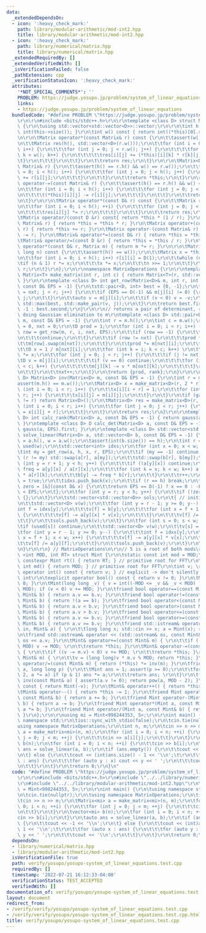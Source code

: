 ```yaml
---
data:
  _extendedDependsOn:
  - icon: ':heavy_check_mark:'
    path: library/modular-arithmetic/mod-int2.hpp
    title: library/modular-arithmetic/mod-int2.hpp
  - icon: ':heavy_check_mark:'
    path: library/numerical/matrix.hpp
    title: library/numerical/matrix.hpp
  _extendedRequiredBy: []
  _extendedVerifiedWith: []
  _isVerificationFailed: false
  _pathExtension: cpp
  _verificationStatusIcon: ':heavy_check_mark:'
  attributes:
    '*NOT_SPECIAL_COMMENTS*': ''
    PROBLEM: https://judge.yosupo.jp/problem/system_of_linear_equations
    links:
    - https://judge.yosupo.jp/problem/system_of_linear_equations
  bundledCode: "#define PROBLEM \"https://judge.yosupo.jp/problem/system_of_linear_equations\"\
    \r\n\r\n#include <bits/stdc++.h>\r\n\r\ntemplate <class D> struct Matrix : std::vector<std::vector<D>>\
    \ {\r\n\tusing std::vector<std::vector<D>>::vector;\r\n\r\n\tint h() const { return\
    \ int(this->size()); }\r\n\tint w() const { return int((*this)[0].size()); }\r\
    \n\r\n\tMatrix operator*(const Matrix& r) const {\r\n\t\tassert(w() == r.h());\r\
    \n\t\tMatrix res(h(), std::vector<D>(r.w()));\r\n\t\tfor (int i = 0; i < h();\
    \ i++) {\r\n\t\t\tfor (int j = 0; j < r.w(); j++) {\r\n\t\t\t\tfor (int k = 0;\
    \ k < w(); k++) {\r\n\t\t\t\t\tres[i][j] += (*this)[i][k] * r[k][j];\r\n\t\t\t\
    \t}\r\n\t\t\t}\r\n\t\t}\r\n\t\treturn res;\r\n\t}\r\n\r\n\tMatrix<D>& operator+=(const\
    \ Matrix& r) {\r\n\t\tassert(h() == r.h() && w() == r.w());\r\n\t\tfor (int i\
    \ = 0; i < h(); i++) {\r\n\t\t\tfor (int j = 0; j < h(); j++) {\r\n\t\t\t\t(*this)[i][j]\
    \ += r[i][j];\r\n\t\t\t}\r\n\t\t}\r\n\t\treturn *this;\r\n\t}\r\n\r\n\tMatrix&\
    \ operator-=(const Matrix& r) {\r\n\t\tassert(h() == r.h() && w() == r.w());\r\
    \n\t\tfor (int i = 0; i < h(); i++) {\r\n\t\t\tfor (int j = 0; j < h(); j++) {\r\
    \n\t\t\t\t(*this)[i][j] -= r[i][j];\r\n\t\t\t}\r\n\t\t}\r\n\t\treturn *this;\r\
    \n\t}\r\n\r\n\tMatrix operator*(const D& r) const {\r\n\t\tMatrix res = (*this);\r\
    \n\t\tfor (int i = 0; i < h(); ++i) {\r\n\t\t\tfor (int j = 0; j < w(); ++j) {\r\
    \n\t\t\t\tres[i][j] *= r;\r\n\t\t\t}\r\n\t\t}\r\n\t\treturn res;\r\n\t}\r\n\r\n\
    \tMatrix operator/(const D &r) const{ return *this * (1 / r); }\r\n\tMatrix& operator*=(const\
    \ Matrix& r) { return *this = *this * r; }\r\n\tMatrix operator+(const Matrix&\
    \ r) { return *this += r; }\r\n\tMatrix operator-(const Matrix& r) { return *this\
    \ -= r; }\r\n\tMatrix& operator*=(const D& r) { return *this = *this * r; }\r\n\
    \tMatrix& operator/=(const D &r) { return *this = *this / r; }\r\n\tfriend Matrix\
    \ operator*(const D& r, Matrix m) { return m *= r; }\r\n\r\n\tMatrix pow(long\
    \ long n) const {\r\n\t\tassert(h() == w());\r\n\t\tMatrix x = *this, r(h(), std::vector<D>(w()));\r\
    \n\t\tfor (int i = 0; i < h(); i++) r[i][i] = D(1);\r\n\t\twhile (n) {\r\n\t\t\
    \tif (n & 1) r *= x;\r\n\t\t\tx *= x;\r\n\t\t\tn >>= 1;\r\n\t\t}\r\n\t\treturn\
    \ r;\r\n\t}\r\n};\r\n\r\nnamespace MatrixOperations {\r\n\r\ntemplate <class T>\
    \ Matrix<T> make_matrix(int r, int c) { return Matrix<T>(r, std::vector<T>(c));\
    \ }\r\n\r\ntemplate <class D> int get_row(Matrix<D>& m, int r, int i, int nxt,\
    \ const D& EPS = -1) {\r\n\tstd::pair<D, int> best = {0, -1};\r\n\tfor (int j\
    \ = nxt; j < r; j++) {\r\n\t\tif (EPS == D(-1) && m[j][i] != 0) {\r\n\t\t\treturn\
    \ j;\r\n\t\t}\r\n\t\tauto v = m[j][i];\r\n\t\tif (v < 0) v = -v;\r\n\t\tbest =\
    \ std::max(best, std::make_pair(v, j));\r\n\t}\r\n\treturn best.first < EPS ?\
    \ -1 : best.second;\r\n}\r\n\r\n// returns a pair of determinant, rank, while\
    \ doing Gaussian elimination to m\r\ntemplate <class D> std::pair<D, int> gauss(Matrix<D>&\
    \ m, const D& EPS = -1) {\r\n\tint r = m.h();\r\n\tint c = m.w();\r\n\tint rank\
    \ = 0, nxt = 0;\r\n\tD prod = 1;\r\n\tfor (int i = 0; i < r; i++) {\r\n\t\tint\
    \ row = get_row(m, r, i, nxt, EPS);\r\n\t\tif (row == -1) {\r\n\t\t\tprod = 0;\r\
    \n\t\t\tcontinue;\r\n\t\t}\r\n\t\tif (row != nxt) {\r\n\t\t\tprod *= -1;\r\n\t\
    \t\tm[row].swap(m[nxt]);\r\n\t\t}\r\n\t\tprod *= m[nxt][i];\r\n\t\trank++;\r\n\
    \t\tD x = 1 / m[nxt][i];\r\n\t\tfor (int k = i; k < c; k++) \r\n\t\t\tm[nxt][k]\
    \ *= x;\r\n\t\tfor (int j = 0; j < r; j++) {\r\n\t\t\tif (j != nxt) {\r\n\t\t\t\
    \tD v = m[j][i];\r\n\t\t\t\tif (v == 0) continue;\r\n\t\t\t\tfor (int k = i; k\
    \ < c; k++) {\r\n\t\t\t\t\tm[j][k] -= v * m[nxt][k];\r\n\t\t\t\t}\r\n\t\t\t}\r\
    \n\t\t}\r\n\t\tnxt++;\r\n\t}\r\n\treturn {prod, rank};\r\n}\r\n\r\ntemplate <class\
    \ D> Matrix<D> inv(Matrix<D> m, const D& EPS = -1) {\r\n\tint r = m.h();\r\n\t\
    assert(m.h() == m.w());\r\n\tMatrix<D> x = make_matrix<D>(r, 2 * r);\r\n\tfor\
    \ (int i = 0; i < r; i++) {\r\n\t\tx[i][i + r] = 1;\r\n\t\tfor (int j = 0; j <\
    \ r; j++) {\r\n\t\t\tx[i][j] = m[i][j];\r\n\t\t}\r\n\t}\r\n\tif (gauss(x, EPS).second\
    \ != r) return Matrix<D>();\r\n\tMatrix<D> res = make_matrix<D>(r, r);\r\n\tfor\
    \ (int i = 0; i < r; i++) {\r\n\t\tfor (int j = 0; j < r; j++) {\r\n\t\t\tres[i][j]\
    \ = x[i][j + r];\r\n\t\t}\r\n\t}\r\n\treturn res;\r\n}\r\n\r\ntemplate <class\
    \ D> int calc_rank(Matrix<D> a, const D& EPS = -1) { return gauss(a, EPS).second;\
    \ }\r\ntemplate <class D> D calc_det(Matrix<D> a, const D& EPS = -1) { return\
    \ gauss(a, EPS).first; }\r\n\r\ntemplate <class D> std::vector<std::vector<D>>\
    \ solve_linear(Matrix<D> a, std::vector<D> b, const D& EPS = -1) {\r\n\tint h\
    \ = a.h(), w = a.w();\r\n\tassert(int(b.size()) == h);\r\n\tint r = 0;\r\n\tstd::vector<bool>\
    \ used(w);\r\n\tstd::vector<int> idxs;\r\n\tfor (int x = 0; x < w; x++) {\r\n\t\
    \tint my = get_row(a, h, x, r, EPS);\r\n\t\tif (my == -1) continue;\r\n\t\tif\
    \ (r != my) std::swap(a[r], a[my]);\r\n\t\tstd::swap(b[r], b[my]);\r\n\t\tfor\
    \ (int y = r + 1; y < h; y++) {\r\n\t\t\tif (!a[y][x]) continue;\r\n\t\t\tauto\
    \ freq = a[y][x] / a[r][x];\r\n\t\t\tfor (int k = x; k < w; k++) a[y][k] -= freq\
    \ * a[r][k];\r\n\t\t\tb[y] -= freq * b[r];\r\n\t\t}\r\n\t\tr++;\r\n\t\tused[x]\
    \ = true;\r\n\t\tidxs.push_back(x);\r\n\t\tif (r == h) break;\r\n\t}\r\n\tauto\
    \ zero = [&](const D& x) {\r\n\t\treturn EPS == D(-1) ? x == 0 : -EPS < x && x\
    \ < EPS;\r\n\t};\r\n\tfor (int y = r; y < h; y++) {\r\n\t\tif (!zero(b[y])) return\
    \ {};\r\n\t}\r\n\tstd::vector<std::vector<D>> sols;\r\n\t{ // initial solution\r\
    \n\t\tstd::vector<D> v(w);\r\n\t\tfor (int y = r - 1; y >= 0; y--) {\r\n\t\t\t\
    int f = idxs[y];\r\n\t\t\tv[f] = b[y];\r\n\t\t\tfor (int x = f + 1; x < w; x++)\
    \ {\r\n\t\t\t\tv[f] -= a[y][x] * v[x];\r\n\t\t\t}\r\n\t\t\tv[f] /= a[y][f];\r\n\
    \t\t}\r\n\t\tsols.push_back(v);\r\n\t}\r\n\tfor (int s = 0; s < w; s++) {\r\n\t\
    \tif (used[s]) continue;\r\n\t\tstd::vector<D> v(w);\r\n\t\tv[s] = D(1);\r\n\t\
    \tfor (int y = r - 1; y >= 0; y--) {\r\n\t\t\tint f = idxs[y];\r\n\t\t\tfor (int\
    \ x = f + 1; x < w; x++) {\r\n\t\t\t\tv[f] -= a[y][x] * v[x];\r\n\t\t\t}\r\n\t\
    \t\tv[f] /= a[y][f];\r\n\t\t}\r\n\t\tsols.push_back(v);\r\n\t}\r\n\treturn sols;\r\
    \n}\r\n\r\n} // MatrixOperations\n\r\n// 5 is a root of both mods\r\ntemplate\
    \ <int MOD, int RT> struct Mint {\r\n\tstatic const int mod = MOD;\r\n\tstatic\
    \ constexpr Mint rt() { return RT; } // primitive root for FFT\r\n\tstatic constexpr\
    \ int md() { return MOD; } // primitive root for FFT\r\n\tint v; \r\n\texplicit\
    \ operator int() const { return v; } // explicit -> don't silently convert to\
    \ int\r\n\texplicit operator bool() const { return v != 0; }\r\n\tMint() { v =\
    \ 0; }\r\n\tMint(long long _v) { v = int((-MOD <= _v && _v < MOD) ? _v : _v %\
    \ MOD); if (v < 0) v += MOD; }\r\n\tfriend bool operator==(const Mint& a, const\
    \ Mint& b) { return a.v == b.v; }\r\n\tfriend bool operator!=(const Mint& a, const\
    \ Mint& b) { return !(a == b); }\r\n\tfriend bool operator<(const Mint& a, const\
    \ Mint& b) { return a.v < b.v; }\r\n\tfriend bool operator>(const Mint& a, const\
    \ Mint& b) { return a.v > b.v; }\r\n\tfriend bool operator<=(const Mint& a, const\
    \ Mint& b) { return a.v <= b.v; }\r\n\tfriend bool operator>=(const Mint& a, const\
    \ Mint& b) { return a.v >= b.v; }\r\n\tfriend std::istream& operator >> (std::istream&\
    \ in, Mint& a) { \r\n\t\tlong long x; std::cin >> x; a = Mint(x); return in; }\r\
    \n\tfriend std::ostream& operator << (std::ostream& os, const Mint& a) { return\
    \ os << a.v; }\r\n\tMint& operator+=(const Mint& m) { \r\n\t\tif ((v += m.v) >=\
    \ MOD) v -= MOD; \r\n\t\treturn *this; }\r\n\tMint& operator-=(const Mint& m)\
    \ { \r\n\t\tif ((v -= m.v) < 0) v += MOD; \r\n\t\treturn *this; }\r\n\tMint& operator*=(const\
    \ Mint& m) { \r\n\t\tv = (long long)v * m.v % MOD; return *this; }\r\n\tMint&\
    \ operator/=(const Mint& m) { return (*this) *= inv(m); }\r\n\tfriend Mint pow(Mint\
    \ a, long long p) {\r\n\t\tMint ans = 1; assert(p >= 0);\r\n\t\tfor (; p; p /=\
    \ 2, a *= a) if (p & 1) ans *= a;\r\n\t\treturn ans; \r\n\t}\r\n\tfriend Mint\
    \ inv(const Mint& a) { assert(a.v != 0); return pow(a, MOD - 2); }\r\n\tMint operator-()\
    \ const { return Mint(-v); }\r\n\tMint& operator++() { return *this += 1; }\r\n\
    \tMint& operator--() { return *this -= 1; }\r\n\tfriend Mint operator+(Mint a,\
    \ const Mint& b) { return a += b; }\r\n\tfriend Mint operator-(Mint a, const Mint&\
    \ b) { return a -= b; }\r\n\tfriend Mint operator*(Mint a, const Mint& b) { return\
    \ a *= b; }\r\n\tfriend Mint operator/(Mint a, const Mint& b) { return a /= b;\
    \ }\r\n};\r\n\r\nusing mi = Mint<998244353, 5>;\r\n\r\nint main() {\r\n\tusing\
    \ namespace std;\r\n\tios::sync_with_stdio(false);\r\n\tcin.tie(nullptr);\r\n\t\
    using namespace MatrixOperations;\r\n\tint n, m;\r\n\tcin >> n >> m;\r\n\tMatrix<mi>\
    \ a = make_matrix<mi>(n, m);\r\n\tfor (int i = 0; i < n; ++i) {\r\n\t\tfor (int\
    \ j = 0; j < m; ++j) {\r\n\t\t\tcin >> a[i][j];\r\n\t\t}\r\n\t}\r\n\tvector<mi>\
    \ b(n);\r\n\tfor (int i = 0; i < n; ++i) {\r\n\t\tcin >> b[i];\r\n\t}\r\n\tauto\
    \ ans = solve_linear(a, b);\r\n\tif (ans.empty()) {\r\n\t\tcout << -1 << '\\n';\r\
    \n\t} else {\r\n\t\tcout << (int)ans.size() - 1 << '\\n';\t\r\n\t\tfor (auto x\
    \ : ans) {\r\n\t\t\tfor (auto y : x) cout << y << ' ';\r\n\t\t\tcout << '\\n';\r\
    \n\t\t}\r\n\t}\r\n\treturn 0;\r\n}\n"
  code: "#define PROBLEM \"https://judge.yosupo.jp/problem/system_of_linear_equations\"\
    \r\n\r\n#include <bits/stdc++.h>\r\n#include \"../../library/numerical/matrix.hpp\"\
    \r\n#include \"../../library/modular-arithmetic/mod-int2.hpp\"\r\n\r\nusing mi\
    \ = Mint<998244353, 5>;\r\n\r\nint main() {\r\n\tusing namespace std;\r\n\tios::sync_with_stdio(false);\r\
    \n\tcin.tie(nullptr);\r\n\tusing namespace MatrixOperations;\r\n\tint n, m;\r\n\
    \tcin >> n >> m;\r\n\tMatrix<mi> a = make_matrix<mi>(n, m);\r\n\tfor (int i =\
    \ 0; i < n; ++i) {\r\n\t\tfor (int j = 0; j < m; ++j) {\r\n\t\t\tcin >> a[i][j];\r\
    \n\t\t}\r\n\t}\r\n\tvector<mi> b(n);\r\n\tfor (int i = 0; i < n; ++i) {\r\n\t\t\
    cin >> b[i];\r\n\t}\r\n\tauto ans = solve_linear(a, b);\r\n\tif (ans.empty())\
    \ {\r\n\t\tcout << -1 << '\\n';\r\n\t} else {\r\n\t\tcout << (int)ans.size() -\
    \ 1 << '\\n';\t\r\n\t\tfor (auto x : ans) {\r\n\t\t\tfor (auto y : x) cout <<\
    \ y << ' ';\r\n\t\t\tcout << '\\n';\r\n\t\t}\r\n\t}\r\n\treturn 0;\r\n}"
  dependsOn:
  - library/numerical/matrix.hpp
  - library/modular-arithmetic/mod-int2.hpp
  isVerificationFile: true
  path: verify/yosupo/yosupo-system_of_linear_equations.test.cpp
  requiredBy: []
  timestamp: '2022-07-21 16:12:33-04:00'
  verificationStatus: TEST_ACCEPTED
  verifiedWith: []
documentation_of: verify/yosupo/yosupo-system_of_linear_equations.test.cpp
layout: document
redirect_from:
- /verify/verify/yosupo/yosupo-system_of_linear_equations.test.cpp
- /verify/verify/yosupo/yosupo-system_of_linear_equations.test.cpp.html
title: verify/yosupo/yosupo-system_of_linear_equations.test.cpp
---
```

